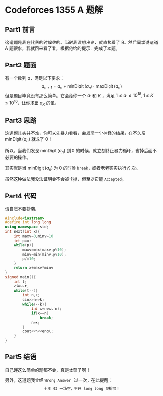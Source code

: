 # Codeforces 1355 A 题解

## Part1 前言

这道题是我在比赛的时候做的。当时我没想出来，就直接看了 B。然后同学说这道 A 题很水，我就回来看了看，根据他给的提示，完成了本题。

## Part2 题面

有一个数列 $a$，满足以下要求：
$$
a_{n+1}=a_{n}+\operatorname{minDigit}\left(a_{n}\right) \cdot \operatorname{maxDigit}\left(a_{n}\right)
$$
但是题目毕竟没有那么简单。它会给你一个 $a_1$ 和 $K$ ，满足 $1 \leq a_{1} \leq 10^{18}, 1 \leq K \leq 10^{16}$，让你求出 $a_K$ 的值。

## Part3 思路

这道题其实并不难，你可以先暴力看看，会发现一个神奇的结果，在不久后 $\operatorname{minDigit}\left(a_{n}\right)$ 就成了 $0$！

所以，当我们发现 $\operatorname{minDigit}\left(a_{n}\right)$ 到 $0$ 的时候，就立刻终止暴力循环，省掉后面不必要的操作。

其实就是当 $\operatorname{minDigit}\left(a_{n}\right)$ 为 $0$ 的时候 `break`，或者老老实实执行 $K$ 次。

虽然这种做法我没法证明会不会被卡掉，但至少它能 `Accepted`。

## Part4 代码

请自觉不要抄袭。

```c++
#include<iostream>
#define int long long
using namespace std;
int next(int x){
	int maxv=0,minv=10;
	int p=x;
	while(p){
		maxv=max(maxv,p%10);
		minv=min(minv,p%10);
		p/=10;
	}
	return x+maxv*minv;
}
signed main(){
	int t;
	cin>>t;
	while(t--){
		int n,k;
		cin>>n>>k;
		while(--k){
			int x=next(n);
			if(x==n)
				break;
			n=x;
		}
		cout<<n<<endl;
	}
}
```

## Part5 结语

自己连这么简单的题都不会，真是太菜了啊！

另外，这道题我曾经 `Wrong Answer ` 过一次，在此提醒：
$$
\texttt{十年 OI 一场空，不开 long long 见祖宗！}
$$